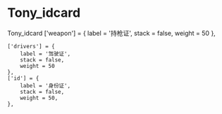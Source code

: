 # Tony_idcard
Tony_idcard
	['weapon'] = {
		label = '持枪证',
		stack = false,
		weight = 50
	},

	['drivers'] = {
		label = '驾驶证',
		stack = false,
		weight = 50
	},
	['id'] = {
		label = '身份证',
		stack = false,
		weight = 50,
	},
